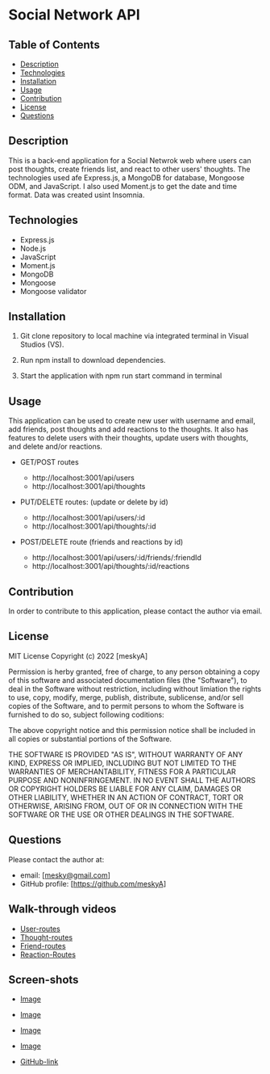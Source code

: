 # Social Network API

## Table of Contents

- [Description](#Description)
- [Technologies](#technologies)
- [Installation](#installation)
- [Usage](#usage)
- [Contribution](#contribution)
- [License](#license)
- [Questions](#questions)

## Description

This is a back-end application for a Social Netwrok web where users can post thoughts, create friends list, and react to other users' thoughts. The technologies used afe Express.js, a MongoDB for database, Mongoose ODM, and JavaScript. I also used Moment.js to get the date and time format. Data was created usint Insomnia.

## Technologies

- Express.js
- Node.js
- JavaScript
- Moment.js
- MongoDB
- Mongoose
- Mongoose validator

## Installation

1. Git clone repository to local machine via integrated terminal in Visual Studios (VS).

2. Run npm install to download dependencies.

3. Start the application with npm run start command in terminal

## Usage

This application can be used to create new user with username and email, add friends, post thoughts and add reactions to the thoughts. It also has features to delete users with their thoughts, update users with thoughts, and delete and/or reactions.

- GET/POST routes
  - http://localhost:3001/api/users 
  - http://localhost:3001/api/thoughts

- PUT/DELETE routes: (update or delete by id)
  - http://localhost:3001/api/users/:id
  - http://localhost:3001/api/thoughts/:id

- POST/DELETE route (friends and reactions by id)
  - http://localhost:3001/api/users/:id/friends/:friendId 
  - http://localhost:3001/api/thoughts/:id/reactions 

## Contribution

In order to contribute to this application, please contact the author via email.

## License

MIT License Copyright (c) 2022 [meskyA] 


Permission is herby granted, free of charge, to any person obtaining a copy of this software and associated documentation files (the "Software"), to deal in the Software without restriction, including without limiation the rights to use, copy, modify, merge, publish, distribute, sublicense, and/or sell copies of the Software, and to permit persons to whom the Software is furnished to do so, subject following coditions: 

The above copyright notice and this permission notice shall be included in all copies or substantial portions of the Software.

THE SOFTWARE IS PROVIDED "AS IS", WITHOUT WARRANTY OF ANY KIND, EXPRESS OR
IMPLIED, INCLUDING BUT NOT LIMITED TO THE WARRANTIES OF MERCHANTABILITY,
FITNESS FOR A PARTICULAR PURPOSE AND NONINFRINGEMENT. IN NO EVENT SHALL THE
AUTHORS OR COPYRIGHT HOLDERS BE LIABLE FOR ANY CLAIM, DAMAGES OR OTHER
LIABILITY, WHETHER IN AN ACTION OF CONTRACT, TORT OR OTHERWISE, ARISING FROM,
OUT OF OR IN CONNECTION WITH THE SOFTWARE OR THE USE OR OTHER DEALINGS IN THE
SOFTWARE.

## Questions

Please contact the author at:

- email: [mesky@gmail.com]
- GitHub profile: [https://github.com/meskyA]

## Walk-through videos 
- [User-routes](https://drive.google.com/file/d/1bGm6aezmlEgQoI-W42BN4TtqRAJLeBcB/view)
- [Thought-routes](https://drive.google.com/file/d/1KKZLiotOFWxFDaB8YDUcqmVLze5pAdoI/view)
- [Friend-routes](https://drive.google.com/file/d/1G8ef3tyml13ZZJNVuQKH1bqZi9j7SLP5/view)
- [Reaction-Routes](https://drive.google.com/file/d/1qADAhYoa_1NYR-MRWdegT9hynqfuFftn/view)

## Screen-shots

- [Image](Assets/image-demo-2.png)
- [Image](Assets/image-demo-3.png)
- [Image](Assets/image-demo-4.png)
- [Image](Assets/image-demo.png)

- [GitHub-link](https://github.com/meskyA/social-network-API)





